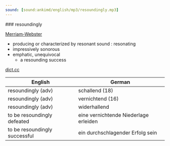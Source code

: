 ```yaml
---
sound: [sound:ankimd/english/mp3/resoundingly.mp3]
---
```


\### resoundingly

[Merriam-Webster](https://www.merriam-webster.com/dictionary/resoundingly)

- producing or characterized by resonant sound : resonating
- impressively sonorous
- emphatic, unequivocal
    - a resounding success

[dict.cc](https://www.dict.cc/resoundingly)

| English        | German       |
| -------------- | ------------ |
| resoundingly (adv) | schallend (18) |
| resoundingly (adv) | vernichtend (16) |
| resoundingly (adv) | widerhallend |
| to be resoundingly defeated | eine vernichtende Niederlage erleiden |
| to be resoundingly successful | ein durchschlagender Erfolg sein |
